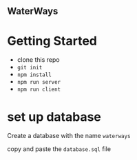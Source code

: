 ##  WaterWays

# Getting Started

- clone this repo
- `git init`
- `npm install`
- `npm run server`
- `npm run client`


# set up database

Create a database with the name `waterways`

copy and paste the `database.sql` file

